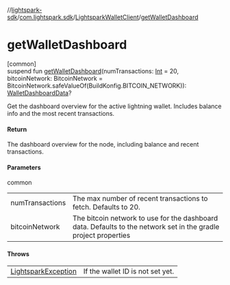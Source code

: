 //[lightspark-sdk](../../../index.md)/[com.lightspark.sdk](../index.md)/[LightsparkWalletClient](index.md)/[getWalletDashboard](get-wallet-dashboard.md)

# getWalletDashboard

[common]\
suspend fun [getWalletDashboard](get-wallet-dashboard.md)(numTransactions: [Int](https://kotlinlang.org/api/latest/jvm/stdlib/kotlin/-int/index.html) = 20, bitcoinNetwork: BitcoinNetwork = BitcoinNetwork.safeValueOf(BuildKonfig.BITCOIN_NETWORK)): [WalletDashboardData](../../com.lightspark.sdk.model/-wallet-dashboard-data/index.md)?

Get the dashboard overview for the active lightning wallet. Includes balance info and the most recent transactions.

#### Return

The dashboard overview for the node, including balance and recent transactions.

#### Parameters

common

| | |
|---|---|
| numTransactions | The max number of recent transactions to fetch. Defaults to 20. |
| bitcoinNetwork | The bitcoin network to use for the dashboard data. Defaults to the network set in the     gradle project properties |

#### Throws

| | |
|---|---|
| [LightsparkException](../-lightspark-exception/index.md) | If the wallet ID is not set yet. |

